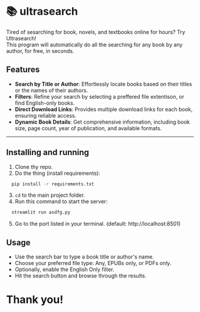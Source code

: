 # 📚 ultrasearch
Tired of sesarching for book, novels, and textbooks online for hours? Try Ultrasearch! <br>
This program will automatically do all the searching for any book by any author, for free, in seconds.

## Features

- **Search by Title or Author**: Effortlessly locate books based on their titles or the names of their authors.
- **Filters**: Refine your search by selecting a preffered file extentison, or find English-only books.
- **Direct Download Links**: Provides multiple download links for each book, ensuring reliable access.
- **Dynamic Book Details**: Get comprehensive information, including book size, page count, year of publication, and available formats.

---

## Installing and running

1. Clone thy repo.
2. Do the thing (install requirements):
```bash
  pip install -r requirements.txt
  ```
3. `cd` to the main project folder.
4. Run this command to start the server:
```bash
  streamlit run asdfg.py
  ```
5. Go to the port listed in your terminal. (default: http://localhost:8501)

## Usage
- Use the search bar to type a book title or author's name.
- Choose your preferred file type: Any, EPUBs only, or PDFs only.
- Optionally, enable the English Only filter.
- Hit the search button and browse through the results.

# Thank you!
